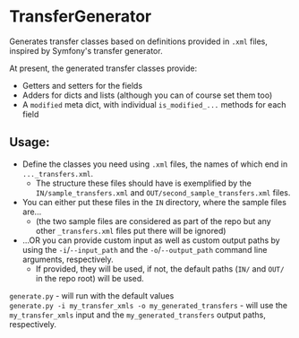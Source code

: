 # TransferGenerator

Generates transfer classes based on definitions provided in `.xml` files, inspired by Symfony's transfer generator.

At present, the generated transfer classes provide:
  - Getters and setters for the fields
  - Adders for dicts and lists (although you can of course set them too)
  - A `modified` meta dict, with individual `is_modified_...` methods for each field

## Usage:
  - Define the classes you need using `.xml` files, the names of which end in `..._transfers.xml`.
    - The structure these files should have is exemplified by the `IN/sample_transfers.xml` and `OUT/second_sample_transfers.xml` files.
  - You can either put these files in the `IN` directory, where the sample files are...
    - (the two sample files are considered as part of the repo but any other `_transfers.xml` files put there will be ignored)
  - ...OR you can provide custom input as well as custom output paths by using the `-i`/`--input_path` and the `-o`/`--output_path` command line arguments, respectively.
    - If provided, they will be used, if not, the default paths (`IN/` and `OUT/` in the repo root) will be used.

`generate.py` - will run with the default values  
`generate.py -i my_transfer_xmls -o my_generated_transfers` - will use the `my_transfer_xmls` input and the `my_generated_transfers` output paths, respectively.  
